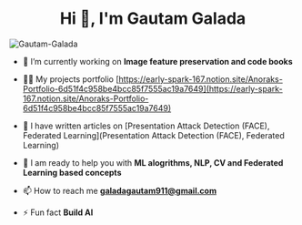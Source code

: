 <h1 align="center">Hi 👋, I'm Gautam Galada</h1>
<p align="left"> <img src="https://komarev.com/ghpvc/?username=anorak-7&label=Profile%20views&color=0e75b6&style=flat" alt="Gautam-Galada" /> </p>

- 🔭 I’m currently working on **Image feature preservation and code books**

- 👨‍💻 My projects portfolio [https://early-spark-167.notion.site/Anoraks-Portfolio-6d51f4c958be4bcc85f7555ac19a7649](https://early-spark-167.notion.site/Anoraks-Portfolio-6d51f4c958be4bcc85f7555ac19a7649)

- 📝 I have written articles on [Presentation Attack Detection (FACE), Federated Learning](Presentation Attack Detection (FACE), Federated Learning)

- 💬 I am ready to help you with **ML alogrithms, NLP, CV and Federated Learning based concepts**

- 📫 How to reach me **galadagautam911@gmail.com**

- ⚡ Fun fact **Build AI**

